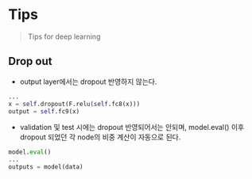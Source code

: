 # Tips

> Tips for deep learning

## Drop out

* output layer에서는 dropout 반영하지 않는다.

```python
...
x = self.dropout(F.relu(self.fc8(x)))
output = self.fc9(x)
```

* validation 및 test 시에는 dropout 반영되어서는 안되며, model.eval() 이후 dropout 되었던 각 node의 비중 계산이 자동으로 된다.

```python
model.eval()
...
outputs = model(data)
```

